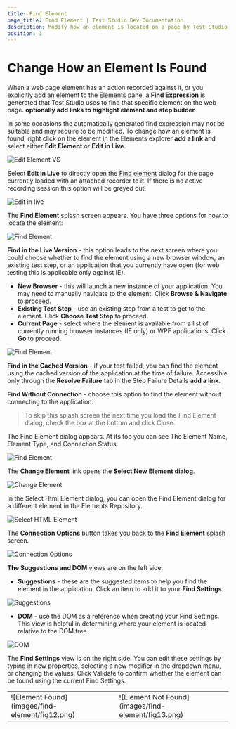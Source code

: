 ```yaml
---
title: Find Element
page_title: Find Element | Test Studio Dev Documentation
description: Modify how an element is located on a page by Test Studio Dev. 
position: 1
---
```

# Change How an Element Is Found

When a web page element has an action recorded against it, or you explicitly add an element to the Elements pane, a **Find Expression** is generated that Test Studio uses to find that specific element on the web page. __optionally add links to highlight element and step builder__

In some occasions the automatically generated find expression may not be suitable and may require to be modified. To change how an element is found, right click on the element in the Elements explorer __add a link__ and select either **Edit Element** or __Edit in Live__.

![Edit Element VS](images/find-element/fig2.png)

Select **Edit in Live** to directly open the <a href="#find-element">Find element</a> dialog for the page currently loaded with an attached recorder to it. If there is no active recording session this option will be greyed out. 

![Edit in live](images/find-element/fig3.png)

The **Find Element** splash screen appears. You have three options for how to locate the element:

![Find Element](images/find-element/fig4.png)

**Find in the Live Version** - this option leads to the next screen where you could choose whether to find the element using a new browser window, an existing test step, or an application that you currently have open (for web testing this is applicable only against IE). 

- **New Browser** - this will launch a new instance of your application. You may need to manually navigate to the element. Click **Browse & Navigate** to proceed.
- **Existing Test Step** - use an existing step from a test to get to the element. Click **Choose Test Step** to proceed.
- **Current Page** - select where the element is available from a list of currently running browser instances (IE only) or WPF applications. Click **Go** to proceed.

![Find Element](images/find-element/fig5.png)

**Find in the Cached Version** - if your test failed, you can find the element using the cached version of the application at the time of failure. Accessible only through the **Resolve Failure** tab in the Step Failure Details __add a link__.

**Find Without Connection** - choose this option to find the element without connecting to the application.

> To skip this splash screen the next time you load the Find Element dialog, check the box at the bottom and click Close.

The <a name="find-element">Find Element</a> dialog appears. At its top you can see The Element Name, Element Type, and Connection Status.

![Find Element](images/find-element/fig6.png)

The **Change Element** link opens the **Select New Element dialog**.

![Change Element](images/find-element/fig7.png)

In the Select Html Element dialog, you can open the Find Element dialog for a different element in the Elements Repository.

![Select HTML Element](images/find-element/fig8.png)

The **Connection Options** button takes you back to the **Find Element** splash screen.

![Connection Options](images/find-element/fig9.png)

**The Suggestions and DOM** views are on the left side.

- **Suggestions** - these are the suggested items to help you find the element in the application. Click an item to add it to your **Find Settings**. 

![Suggestions](images/find-element/fig10.png)

- **DOM** - use the DOM as a reference when creating your Find Settings. This view is helpful in determining where your element is located relative to the DOM tree. 

![DOM](images/find-element/fig11.png)

The **Find Settings** view is on the right side. You can edit these settings by typing in new properties, selecting a new modifier in the dropdown menu, or changing the values. Click Validate to confirm whether the element can be found using the current Find Settings.

<table id="no-table">
<tr>
<td>![Element Found](images/find-element/fig12.png)</td>
<td>![Element Not Found](images/find-element/fig13.png)</td>
</tr>
<table>